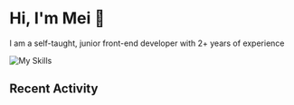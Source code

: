 # Hi, I'm Mei 👋
I am a self-taught, junior front-end developer with 2+ years of experience 

![My Skills](https://skillicons.dev/icons?i=discord,figma,git,github,html,idea,java,js,md,nextjs,nodejs,supabase,tailwind,vercel,vscode)

## Recent Activity
<!--RECENT_ACTIVITY:last_update-->

<!--RECENT_ACTIVITY:last_update_end-->

<!--RECENT_ACTIVITY:start-->










<!--RECENT_ACTIVITY:end-->
